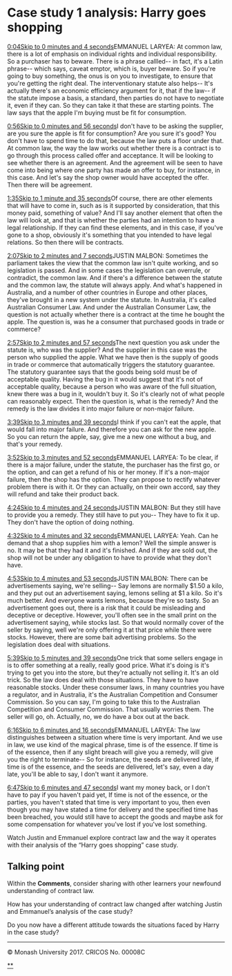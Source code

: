 # Case study 1 analysis: Harry goes shopping

[0:04Skip to 0 minutes and 4 seconds](https://www.futurelearn.com/courses/law-for-non-lawyers/3/steps/177716#)EMMANUEL LARYEA: At common law, there is a lot of emphasis on individual rights and individual responsibility. So a purchaser has to beware. There is a phrase callled-- in fact, it's a Latin phrase-- which says, caveat emptor, which is, buyer beware. So if you're going to buy something, the onus is on you to investigate, to ensure that you're getting the right deal. The interventionary statute also helps-- It's actually there's an economic efficiency argument for it, that if the law-- if the statute impose a basis, a standard, then parties do not have to negotiate it, even if they can. So they can take it that these are starting points. The law says that the apple I'm buying must be fit for consumption.

[0:56Skip to 0 minutes and 56 seconds](https://www.futurelearn.com/courses/law-for-non-lawyers/3/steps/177716#)I don't have to be asking the supplier, are you sure the apple is fit for consumption? Are you sure it's good? You don't have to spend time to do that, because the law puts a floor under that. At common law, the way the law works out whether there is a contract is to go through this process called offer and acceptance. It will be looking to see whether there is an agreement. And the agreement will be seen to have come into being where one party has made an offer to buy, for instance, in this case. And let's say the shop owner would have accepted the offer. Then there will be agreement.

[1:35Skip to 1 minute and 35 seconds](https://www.futurelearn.com/courses/law-for-non-lawyers/3/steps/177716#)Of course, there are other elements that will have to come in, such as is it supported by consideration, that this money paid, something of value? And I'll say another element that often the law will look at, and that is whether the parties had an intention to have a legal relationship. If they can find these elements, and in this case, if you've gone to a shop, obviously it's something that you intended to have legal relations. So then there will be contracts.

[2:07Skip to 2 minutes and 7 seconds](https://www.futurelearn.com/courses/law-for-non-lawyers/3/steps/177716#)JUSTIN MALBON: Sometimes the parliament takes the view that the common law isn't quite working, and so legislation is passed. And in some cases the legislation can overrule, or contradict, the common law. And if there's a difference between the statute and the common law, the statute will always apply. And what's happened in Australia, and a number of other countries in Europe and other places, they've brought in a new system under the statute. In Australia, it's called Australian Consumer Law. And under the Australian Consumer Law, the question is not actually whether there is a contract at the time he bought the apple. The question is, was he a consumer that purchased goods in trade or commerce?

[2:57Skip to 2 minutes and 57 seconds](https://www.futurelearn.com/courses/law-for-non-lawyers/3/steps/177716#)The next question you ask under the statute is, who was the supplier? And the supplier in this case was the person who supplied the apple. What we have then is the supply of goods in trade or commerce that automatically triggers the statutory guarantee. The statutory guarantee says that the goods being sold must be of acceptable quality. Having the bug in it would suggest that it's not of acceptable quality, because a person who was aware of the full situation, knew there was a bug in it, wouldn't buy it. So it's clearly not of what people can reasonably expect. Then the question is, what is the remedy? And the remedy is the law divides it into major failure or non-major failure.

[3:39Skip to 3 minutes and 39 seconds](https://www.futurelearn.com/courses/law-for-non-lawyers/3/steps/177716#)I think if you can't eat the apple, that would fall into major failure. And therefore you can ask for the new apple. So you can return the apple, say, give me a new one without a bug, and that's your remedy.

[3:52Skip to 3 minutes and 52 seconds](https://www.futurelearn.com/courses/law-for-non-lawyers/3/steps/177716#)EMMANUEL LARYEA: To be clear, if there is a major failure, under the statute, the purchaser has the first go, or the option, and can get a refund of his or her money. If it's a non-major failure, then the shop has the option. They can propose to rectify whatever problem there is with it. Or they can actually, on their own accord, say they will refund and take their product back.

[4:24Skip to 4 minutes and 24 seconds](https://www.futurelearn.com/courses/law-for-non-lawyers/3/steps/177716#)JUSTIN MALBON: But they still have to provide you a remedy. They still have to put you-- They have to fix it up. They don't have the option of doing nothing.

[4:32Skip to 4 minutes and 32 seconds](https://www.futurelearn.com/courses/law-for-non-lawyers/3/steps/177716#)EMMANUEL LARYEA: Yeah. Can he demand that a shop supplies him with a lemon? Well the simple answer is no. It may be that they had it and it's finished. And if they are sold out, the shop will not be under any obligation to have to provide what they don't have.

[4:53Skip to 4 minutes and 53 seconds](https://www.futurelearn.com/courses/law-for-non-lawyers/3/steps/177716#)JUSTIN MALBON: There can be advertisements saying, we're selling-- Say lemons are normally $1.50 a kilo, and they put out an advertisement saying, lemons selling at $1 a kilo. So it's much better. And everyone wants lemons, because they're so tasty. So an advertisement goes out, there is a risk that it could be misleading and deceptive or deceptive. However, you'll often see in the small print on the advertisement saying, while stocks last. So that would normally cover of the seller by saying, well we're only offering it at that price while there were stocks. However, there are some bait advertising problems. So the legislation does deal with situations.

[5:39Skip to 5 minutes and 39 seconds](https://www.futurelearn.com/courses/law-for-non-lawyers/3/steps/177716#)One trick that some sellers engage in is to offer something at a really, really good price. What it's doing is it's trying to get you into the store, but they're actually not selling it. It's an old trick. So the law does deal with those situations. They have to have reasonable stocks. Under these consumer laws, in many countries you have a regulator, and in Australia, it's the Australian Competition and Consumer Commission. So you can say, I'm going to take this to the Australian Competition and Consumer Commission. That usually worries them. The seller will go, oh. Actually, no, we do have a box out at the back.

[6:16Skip to 6 minutes and 16 seconds](https://www.futurelearn.com/courses/law-for-non-lawyers/3/steps/177716#)EMMANUEL LARYEA: The law distinguishes between a situation where time is very important. And we use in law, we use kind of the magical phrase, time is of the essence. If time is of the essence, then if any slight breach will give you a remedy, will give you the right to terminate-- So for instance, the seeds are delivered late, if time is of the essence, and the seeds are delivered, let's say, even a day late, you'll be able to say, I don't want it anymore.

[6:47Skip to 6 minutes and 47 seconds](https://www.futurelearn.com/courses/law-for-non-lawyers/3/steps/177716#)I want my money back, or I don't have to pay if you haven't paid yet, If time is not of the essence, or the parties, you haven't stated that time is very important to you, then even though you may have stated a time for delivery and the specified time has been breached, you would still have to accept the goods and maybe ask for some compensation for whatever you've lost if you've lost something.

Watch Justin and Emmanuel explore contract law and the way it operates with their analysis of the “Harry goes shopping” case study.

## Talking point

Within the **Comments**, consider sharing with other learners your newfound understanding of contract law.

How has your understanding of contract law changed after watching Justin and Emmanuel’s analysis of the case study?

Do you now have a different attitude towards the situations faced by Harry in the case study?

------

© Monash University 2017. CRICOS No. 00008C

[**](https://www.futurelearn.com/courses/law-for-non-lawyers/3/steps/177716#fl-comments)
